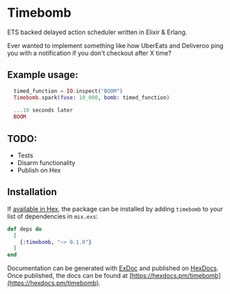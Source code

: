 # Timebomb

ETS backed delayed action scheduler written in Elixir & Erlang.

Ever wanted to implement something like how UberEats and Deliveroo ping you with a notification if you don't checkout after X time?

## Example usage:

```elixir
  timed_function = IO.inspect("BOOM")
  Timebomb.spark(fuse: 10_000, bomb: timed_function)
  
  ...10 seconds later
  BOOM
```

## TODO:
- Tests
- Disarm functionality
- Publish on Hex

## Installation

If [available in Hex](https://hex.pm/docs/publish), the package can be installed
by adding `timebomb` to your list of dependencies in `mix.exs`:

```elixir
def deps do
  [
    {:timebomb, "~> 0.1.0"}
  ]
end
```

Documentation can be generated with [ExDoc](https://github.com/elixir-lang/ex_doc)
and published on [HexDocs](https://hexdocs.pm). Once published, the docs can
be found at [https://hexdocs.pm/timebomb](https://hexdocs.pm/timebomb).
